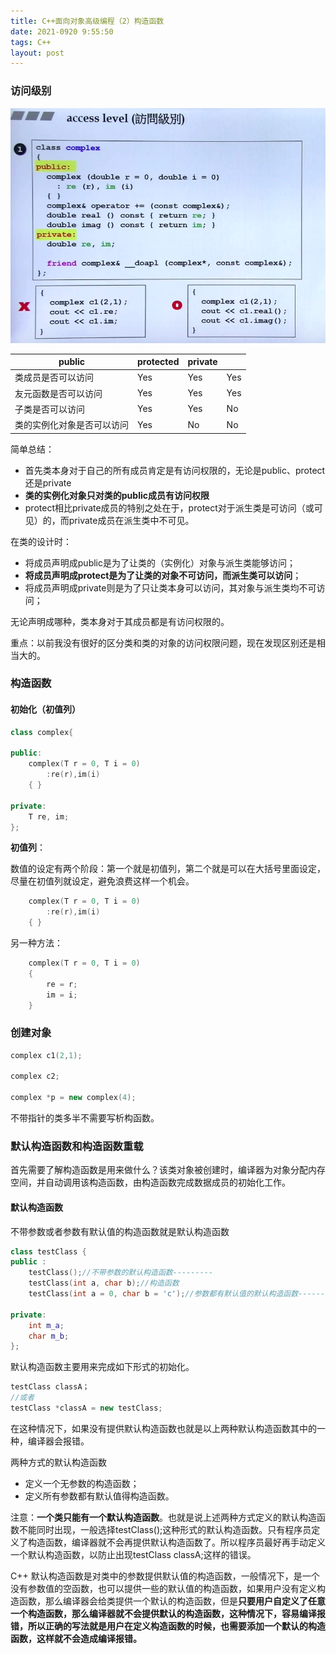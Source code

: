 ```yaml
---
title: C++面向对象高级编程（2）构造函数
date: 2021-0920 9:55:50
tags: C++
layout: post
---
```




### 访问级别

![](https://github.com/tfxidian/tfxidian.github.io/raw/master/pic/access_level.PNG)

| public                     | protected | private |      |
| -------------------------- | --------- | ------- | ---- |
| 类成员是否可以访问         | Yes       | Yes     | Yes  |
| 友元函数是否可以访问       | Yes       | Yes     | Yes  |
| 子类是否可以访问           | Yes       | Yes     | No   |
| 类的实例化对象是否可以访问 | Yes       | No      | No   |

简单总结：

- 首先类本身对于自己的所有成员肯定是有访问权限的，无论是public、protect还是private
- **类的实例化对象只对类的public成员有访问权限**
- protect相比private成员的特别之处在于，protect对于派生类是可访问（或可见）的，而private成员在派生类中不可见。

在类的设计时：

- 将成员声明成public是为了让类的（实例化）对象与派生类能够访问；
- **将成员声明成protect是为了让类的对象不可访问，而派生类可以访问**；
- 将成员声明成private则是为了只让类本身可以访问，其对象与派生类均不可访问；

无论声明成哪种，类本身对于其成员都是有访问权限的。



重点：以前我没有很好的区分类和类的对象的访问权限问题，现在发现区别还是相当大的。



### 构造函数

#### 初始化（初值列）

```C++
class complex{

public:
    complex(T r = 0, T i = 0)
        :re(r),im(i)
    { }

private:
    T re, im;
};

```

**初值列**：

数值的设定有两个阶段：第一个就是初值列，第二个就是可以在大括号里面设定，尽量在初值列就设定，避免浪费这样一个机会。

```C++
    complex(T r = 0, T i = 0)
        :re(r),im(i)
    { }
```

另一种方法：

```C++
    complex(T r = 0, T i = 0)
    {
    	re = r;
    	im = i;
    }
```



### 创建对象

```C++
complex c1(2,1);

complex c2;

complex *p = new complex(4);
```

不带指针的类多半不需要写析构函数。



### 默认构造函数和构造函数重载

首先需要了解构造函数是用来做什么？该类对象被创建时，编译器为对象分配内存空间，并自动调用该构造函数，由构造函数完成数据成员的初始化工作。

#### 默认构造函数

不带参数或者参数有默认值的构造函数就是默认构造函数

```c++
class testClass {
public :
    testClass();//不带参数的默认构造函数---------
    testClass(int a, char b);//构造函数
    testClass(int a = 0, char b = 'c');//参数都有默认值的默认构造函数-------

private:
    int m_a;
    char m_b;
};
```

默认构造函数主要用来完成如下形式的初始化。

```C++
testClass classA；
//或者
testClass *classA = new testClass;
```

在这种情况下，如果没有提供默认构造函数也就是以上两种默认构造函数其中的一种，编译器会报错。

两种方式的默认构造函数

- 定义一个无参数的构造函数；
- 定义所有参数都有默认值得构造函数。

注意：**一个类只能有一个默认构造函数**。也就是说上述两种方式定义的默认构造函数不能同时出现，一般选择testClass();这种形式的默认构造函数。只有程序员定义了构造函数，编译器就不会再提供默认构造函数了。所以程序员最好再手动定义一个默认构造函数，以防止出现testClass classA;这样的错误。


C++ 默认构造函数是对类中的参数提供默认值的构造函数，一般情况下，是一个没有参数值的空函数，也可以提供一些的默认值的构造函数，如果用户没有定义构造函数，那么编译器会给类提供一个默认的构造函数，但是**只要用户自定义了任意一个构造函数，那么编译器就不会提供默认的构造函数，这种情况下，容易编译报错，所以正确的写法就是用户在定义构造函数的时候，也需要添加一个默认的构造函数，这样就不会造成编译报错。**

